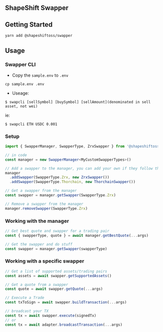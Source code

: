 ## ShapeShift Swapper

## Getting Started

```sh
yarn add @shapeshiftoss/swapper
```

## Usage

### Swapper CLI
- Copy the `sample.env` to `.env`
```
cp sample.env .env
```

- Useage:
```
$ swapcli [sellSymbol] [buySymbol] [sellAmount](denominated in sell asset, not wei)
```
ie:
```
$ swapcli ETH USDC 0.001
```

### Setup

```ts
import { SwapperManager, SwapperType, ZrxSwapper } from '@shapeshiftoss/swapper'

// in code
const manager = new SwapperManager<MyCustomSwapperTypes>()

// Add a swapper to the manager, you can add your own if they follow the `Swapper` api spec
manager
  .addSwapper(SwapperType.Zrx, new ZrxSwapper())
  .addSwapper(SwapperType.Thorchain, new ThorchainSwapper())

// Get a swapper from the manager
const swapper = manager.getSwapper(SwapperType.Zrx)

// Remove a swapper from the manager
manager.removeSwapper(SwapperType.Zrx)
```

### Working with the manager

```ts
// Get best quote and swapper for a trading pair
const { swapperType, quote } = await manager.getBestQuote(...args)

// Get the swapper and do stuff
const swapper = manager.getSwapper(swapperType)
```

### Working with a specific swapper

```ts
// Get a list of supported assets/trading pairs
const assets = await swapper.getSupportedAssets()

// Get a quote from a swapper
const quote = await swapper.getQuote(...args)

// Execute a Trade
const txToSign = await swapper.buildTransaction(...args)

// broadcast your TX
const tx = await swapper.execute(signedTx)
// or
const tx = await adapter.broadcastTransaction(...args)
```
